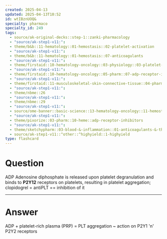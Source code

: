 ```yaml
---
created: 2025-04-13
updated: 2025-04-13T10:52
id: wtIBznUOQ&
specialty: pharmaco
specialty_id: 249
tags:
  - source/ak-original-decks::step-1::zanki-pharmacology
  - "source/ak-step1-v11:": 
  - theme/b&b::11-hematology::01-hemostasis::02-platelet-activation
  - "source/ak-step1-v11:": 
  - theme/b&b::11-hematology::01-hemostasis::07-anticoagulants
  - "source/ak-step1-v11:": 
  - theme/firstaid::10-hematology-oncology::03-physiology::03-platelet-plug-formation-(primary-hemostasis)::sketchy-pharm
  - "source/ak-step1-v11:": 
  - theme/firstaid::10-hematology-oncology::05-pharm::07-adp-receptor-inhibitors
  - "source/ak-step1-v11:": 
  - theme/firstaid::11-musculoskeletal-skin-connective-tissue::04-pharm::01-arachidonic-acid-pathway::antiplatelet-agents-sketch
  - "source/ak-step1-v11:": 
  - theme/nbme::26
  - "source/ak-step1-v11:": 
  - theme/nbme::29
  - "source/ak-step1-v11:": 
  - source/ome-banner::basic-science::13-hematology-oncology::11-hemostasis
  - "source/ak-step1-v11:": 
  - theme/pixorize::03-pharm::10-heme::adp-receptor-inhibitors
  - "source/ak-step1-v11:": 
  - theme/sketchypharm::03-blood-&-inflammation::01-anticoagulants-&-thrombolytics::03-antiplatelet-agents
  - source/ak-step1-v11::^other::^highyield::1-highyield
type: flashcard
---
```


# Question
ADP Adenosine diphosphate is released upon platelet degranulation and binds to **P2Y12** receptors on platelets, resulting in platelet aggregation; clopidogrel = antiPLT == inhibition of it

---

# Answer
ADP + platelet-rich plasma (PRP) = PLT aggregation ~ action on P2Y1 'n' P2Y2 receptors